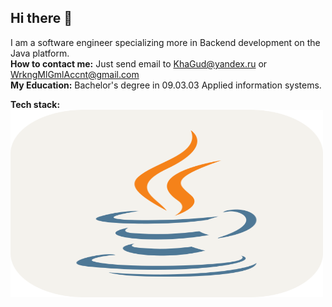 ## Hi there 👋

I am a software engineer specializing more in Backend development on the Java platform.  
**How to contact me:** Just send email to KhaGud@yandex.ru or WrkngMlGmlAccnt@gmail.com  
**My Education:** Bachelor's degree in 09.03.03 Applied information systems.  

**Tech stack:**
<img src="assets/Java-Light.svg" alt="java" width="500" height="300">


